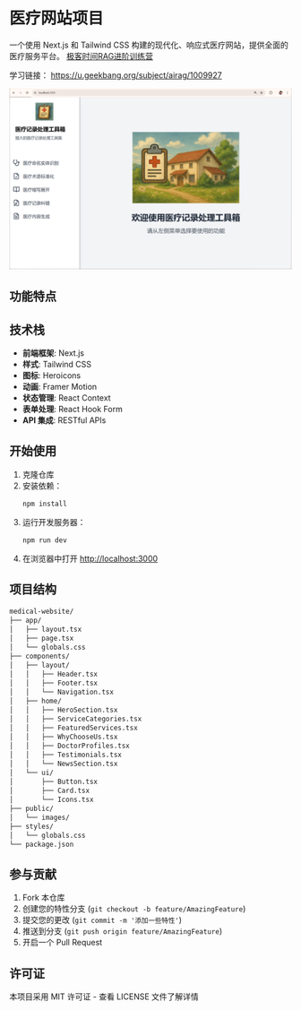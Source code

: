 # 医疗网站项目

一个使用 Next.js 和 Tailwind CSS 构建的现代化、响应式医疗网站，提供全面的医疗服务平台。 
<a href="https://u.geekbang.org/subject/airag/1009927"> 极客时间RAG进阶训练营</a>

学习链接： https://u.geekbang.org/subject/airag/1009927 



![医疗网站首页](frontend/public/images/medical-page.png)


## 功能特点



## 技术栈

- **前端框架**: Next.js
- **样式**: Tailwind CSS
- **图标**: Heroicons
- **动画**: Framer Motion
- **状态管理**: React Context
- **表单处理**: React Hook Form
- **API 集成**: RESTful APIs

## 开始使用

1. 克隆仓库
2. 安装依赖：
   ```bash
   npm install
   ```
3. 运行开发服务器：
   ```bash
   npm run dev
   ```
4. 在浏览器中打开 [http://localhost:3000](http://localhost:3000)

## 项目结构

```
medical-website/
├── app/
│   ├── layout.tsx
│   ├── page.tsx
│   └── globals.css
├── components/
│   ├── layout/
│   │   ├── Header.tsx
│   │   ├── Footer.tsx
│   │   └── Navigation.tsx
│   ├── home/
│   │   ├── HeroSection.tsx
│   │   ├── ServiceCategories.tsx
│   │   ├── FeaturedServices.tsx
│   │   ├── WhyChooseUs.tsx
│   │   ├── DoctorProfiles.tsx
│   │   ├── Testimonials.tsx
│   │   └── NewsSection.tsx
│   └── ui/
│       ├── Button.tsx
│       ├── Card.tsx
│       └── Icons.tsx
├── public/
│   └── images/
├── styles/
│   └── globals.css
└── package.json
```

## 参与贡献

1. Fork 本仓库
2. 创建您的特性分支 (`git checkout -b feature/AmazingFeature`)
3. 提交您的更改 (`git commit -m '添加一些特性'`)
4. 推送到分支 (`git push origin feature/AmazingFeature`)
5. 开启一个 Pull Request

## 许可证

本项目采用 MIT 许可证 - 查看 LICENSE 文件了解详情